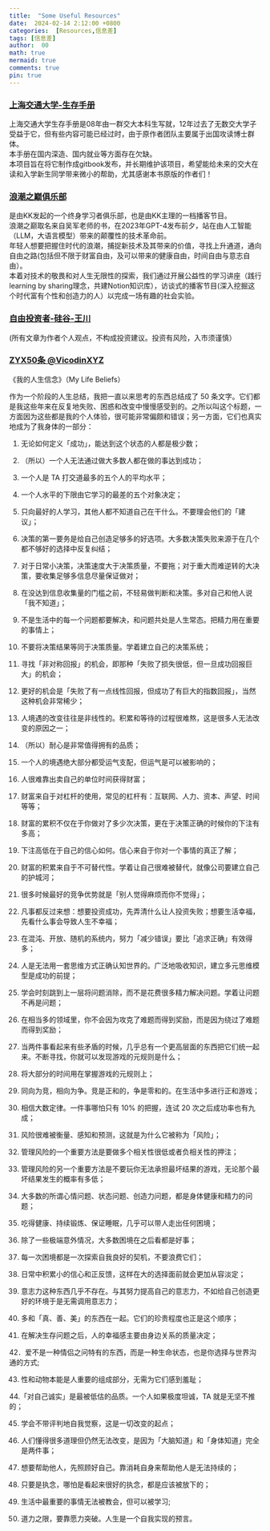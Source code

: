 ```yaml
---
title:  "Some Useful Resources"
date:  2024-02-14 2:12:00 +0800
categories:  [Resources,信息差] 
tags: [信息差]     
author:  00                    
math: true
mermaid: true
comments: true
pin: true
---
```


### [上海交通大学-生存手册](https://survivesjtu.gitbook.io/survivesjtumanual/)

上海交通大学生存手册是08年由一群交大本科生写就，12年过去了无数交大学子受益于它，但有些内容可能已经过时，由于原作者团队主要属于出国攻读博士群体。<br>
本手册在国内深造、国内就业等方面存在欠缺。<br>
本项目旨在将它制作成gitbook发布，并长期维护该项目，希望能给未来的交大在读和入学新生同学带来微小的帮助，尤其感谢本书原版的作者们！<br>

### [浪潮之巅俱乐部](https://confused-gym-8fc.notion.site/dc7ab3f3ddad46fea4de7ff995a7a4ab)
是由KK发起的一个终身学习者俱乐部，也是由KK主理的一档播客节目。<br>
浪潮之巅取名来自吴军老师的书，在2023年GPT-4发布前夕，站在由人工智能（LLM，大语言模型）带来的颠覆性的技术革命前。<br>
年轻人想要把握住时代的浪潮，捕捉新技术及其带来的价值，寻找上升通道，通向自由之路(包括但不限于财富自由，及可以带来的健康自由，时间自由与意志自由）。<br>
本着对技术的敬畏和对人生无限性的探索，我们通过开展公益性的学习讲座（践行learning by sharing理念，共建Notion知识库），访谈式的播客节目(深入挖掘这个时代富有个性和创造力的人）以完成一场有趣的社会实验。<br>

### [自由投资者-硅谷-王川](https://chuan.us/)
(所有文章为作者个人观点，不构成投资建议。投资有风险，入市须谨慎）

### [ZYX50条 @VicodinXYZ](https://weibo.com/u/1977585731)
《我的人生信念》（My Life Beliefs） 

作为一个阶段的人生总结，我把一直以来思考的东西总结成了 50 条文字。它们都是我这些年来在反复地失败、困惑和改变中慢慢感受到的。之所以叫这个标题，一方面因为这些都是我的个人体验，很可能非常偏颇和错误；另一方面，它们也真实地成为了我身体的一部分：

1. 无论如何定义「成功」，能达到这个状态的人都是极少数；

2. （所以）一个人无法通过做大多数人都在做的事达到成功；

3.  一个人是 TA 打交道最多的五个人的平均水平；

4.  一个人水平的下限由它学习的最差的五个对象决定；

5. 只向最好的人学习，其他人都不知道自己在干什么。不要理会他们的「建议」；

6. 决策的第一要务是给自己创造足够多的好选项。大多数决策失败来源于在几个都不够好的选择中反复纠结；

7. 对于日常小决策，决策速度大于决策质量，不要拖；对于重大而难逆转的大决策，要收集足够多信息尽量保证做对；

8. 在没达到信息收集量的门槛之前，不轻易做判断和决策。多对自己和他人说「我不知道」；

9. 不是生活中的每一个问题都要解决，和问题共处是人生常态。把精力用在重要的事情上；

10. 不要将决策结果等同于决策质量。学着建立自己的决策系统；

11. 寻找「非对称回报」的机会，即那种「失败了损失很低，但一旦成功回报巨大」的机会；

12. 更好的机会是「失败了有一点线性回报，但成功了有巨大的指数回报」，当然这种机会非常稀少；

13. 人境遇的改变往往是非线性的。积累和等待的过程很难熬，这是很多人无法改变的原因之一；

14. （所以）耐心是非常值得拥有的品质；

15.  一个人的境遇绝大部分都受运气支配，但运气是可以被影响的；

16. 人很难靠出卖自己的单位时间获得财富；

17. 财富来自于对杠杆的使用，常见的杠杆有：互联网、人力、资本、声望、时间等等；

18. 财富的累积不仅在于你做对了多少次决策，更在于决策正确的时候你的下注有多高；

19. 下注高低在于自己的信心如何。信心来自于你对一个事情的真正了解；

20. 财富的积累来自于不可替代性。学着让自己很难被替代，就像公司要建立自己的护城河；

21. 很多时候最好的竞争优势就是「别人觉得麻烦而你不觉得」；
22. 凡事都反过来想：想要投资成功，先弄清什么让人投资失败；想要生活幸福，先看什么事会导致人生不幸福；

23. 在混沌、开放、随机的系统内，努力「减少错误」要比「追求正确」有效得多；

24. 人是无法用一套思维方式正确认知世界的。广泛地吸收知识，建立多元思维模型是成功的前提；

25. 学会时刻跳到上一层将问题消除，而不是花费很多精力解决问题。学着让问题不再是问题；

26. 在相当多的领域里，你不会因为攻克了难题而得到奖励，而是因为绕过了难题而得到奖励；

27. 当两件事看起来有些矛盾的时候，几乎总有一个更高层面的东西把它们统一起来。不断寻找，你就可以发现游戏的元规则是什么；

28. 将大部分的时间用在掌握游戏的元规则上；

29. 同向为竞，相向为争。竞是正和的，争是零和的。在生活中多进行正和游戏；

30. 相信大数定律。一件事哪怕只有 10% 的把握，连试 20 次之后成功率也有九成；

31. 风险很难被衡量、感知和预测，这就是为什么它被称为「风险」；

32. 管理风险的一个重要方法是要做多个相关性很低或者负相关性的押注；

33. 管理风险的另一个重要方法是不要玩你无法承担最坏结果的游戏，无论那个最坏结果发生的概率有多低；

34. 大多数的所谓心情问题、状态问题、创造力问题，都是身体健康和精力的问题；

35. 吃得健康、持续锻炼、保证睡眠，几乎可以带人走出任何困境；

36. 除了一些极端意外情况，大多数困境在之后看都是好事；

37. 每一次困境都是一次探索自我良好的契机，不要浪费它们；

38. 日常中积累小的信心和正反馈，这样在大的选择面前就会更加从容淡定；

39. 意志力这种东西几乎不存在。与其努力提高自己的意志力，不如给自己创造更好的环境于是无需调用意志力；

40. 多和「真、善、美」的东西在一起。它们的珍贵程度也正是这个顺序； 

41. 在解决生存问题之后，人的幸福感主要由身边关系的质量决定；

42．爱不是一种情侣之问特有的东西，而是一种生命状态，也是你选择与世界沟通的方式;

43. 性和动物本能是人重要的组成部分，无需为它们感到羞耻；

44.「对自己诚实」是最被低估的品质。一个人如果极度坦诚，TA 就是无坚不推的；

45. 学会不带评判地自我觉察，这是一切改变的起点；

46. 人们懂得很多道理但仍然无法改变，是因为「大脑知道」和「身体知道」完全是两件事；

47. 想要帮助他人，先照顾好自己。靠消耗自身来帮助他人是无法持续的；

48. 只要是执念，哪怕是看起来很好的执念，都是应该被放下的；

49. 生活中最重要的事情无法被教会，但可以被学习;

50. 道力之限，要靠愿力突破。人生是一个自我实现的预言。

